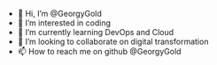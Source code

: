 - 👋 Hi, I’m @GeorgyGold
- 👀 I’m interested in coding
- 🌱 I’m currently learning DevOps and Cloud
- 💞️ I’m looking to collaborate on digital transformation
- 📫 How to reach me on github @GeorgyGold

<!---
GeorgyGold/GeorgyGold is a ✨ special ✨ repository because its `README.md` (this file) appears on your GitHub profile.
You can click the Preview link to take a look at your changes.
--->
